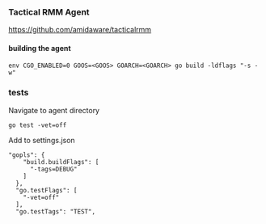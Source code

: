 ### Tactical RMM Agent
https://github.com/amidaware/tacticalrmm

#### building the agent
```
env CGO_ENABLED=0 GOOS=<GOOS> GOARCH=<GOARCH> go build -ldflags "-s -w"
```

### tests
Navigate to agent directory
```
go test -vet=off
```

Add to settings.json
```
"gopls": {
    "build.buildFlags": [
      "-tags=DEBUG"
    ]
  },
  "go.testFlags": [
    "-vet=off"
  ],
  "go.testTags": "TEST",
```